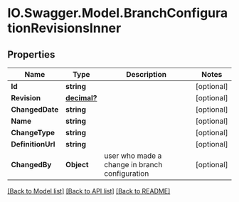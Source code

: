 # IO.Swagger.Model.BranchConfigurationRevisionsInner
## Properties

Name | Type | Description | Notes
------------ | ------------- | ------------- | -------------
**Id** | **string** |  | [optional] 
**Revision** | [**decimal?**](BigDecimal.md) |  | [optional] 
**ChangedDate** | **string** |  | [optional] 
**Name** | **string** |  | [optional] 
**ChangeType** | **string** |  | [optional] 
**DefinitionUrl** | **string** |  | [optional] 
**ChangedBy** | **Object** | user who made a change in branch configuration | [optional] 

[[Back to Model list]](../README.md#documentation-for-models) [[Back to API list]](../README.md#documentation-for-api-endpoints) [[Back to README]](../README.md)

